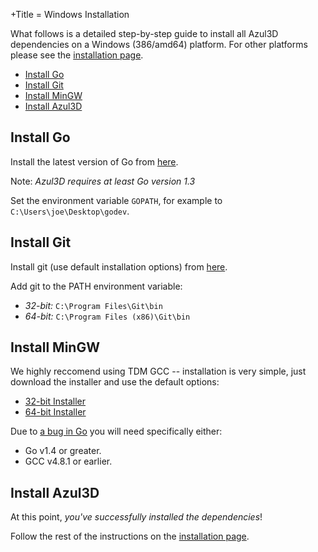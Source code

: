 +Title = Windows Installation

What follows is a detailed step-by-step guide to install all Azul3D dependencies on a Windows (386/amd64) platform. For other platforms please see the [installation page](/doc/install).

* [Install Go](#install-go)
* [Install Git](#install-git)
* [Install MinGW](#install-mingw)
* [Install Azul3D](#install-azul3d)

## Install Go

Install the latest version of Go from [here](http://golang.org/doc/install).

Note: *Azul3D requires at least Go version 1.3*

Set the environment variable `GOPATH`, for example to `C:\Users\joe\Desktop\godev`.

## Install Git

Install git (use default installation options) from [here](http://git-scm.com/downloads).

Add git to the PATH environment variable:

* *32-bit:* `C:\Program Files\Git\bin`
* *64-bit:* `C:\Program Files (x86)\Git\bin`

## Install MinGW

We highly reccomend using TDM GCC -- installation is very simple, just download the installer and use the default options:

* [32-bit Installer](http://sourceforge.net/projects/tdm-gcc/files/TDM-GCC%20Installer/tdm-gcc-4.8.1-3.exe/download)
* [64-bit Installer](http://sourceforge.net/projects/tdm-gcc/files/TDM-GCC%20Installer/tdm64-gcc-4.8.1-3.exe/download)

Due to [a bug in Go](https://github.com/go-gl/glfw3/issues/91) you will need specifically either:

- Go v1.4 or greater.
- GCC v4.8.1 or earlier.

## Install Azul3D

At this point, *you've successfully installed the dependencies*!

Follow the rest of the instructions on the [installation page](/doc/install).

